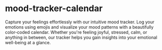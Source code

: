 # mood-tracker-calendar
Capture your feelings effortlessly with our intuitive mood tracker. Log your emotions using emojis and visualize your mood patterns with a beautifully color-coded calendar. Whether you're feeling joyful, stressed, calm, or anything in between, our tracker helps you gain insights into your emotional well-being at a glance.
